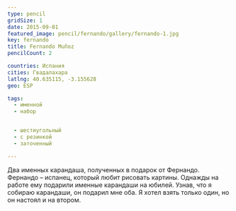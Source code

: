 ```yaml
---
type: pencil
gridSize: 1
date: 2015-09-01
featured_image: pencil/fernando/gallery/fernando-1.jpg
key: fernando
title: Fernando Muñoz
pencilCount: 2

countries: Испания
cities: Гвадалахара
latlng: 40.635115, -3.155628
geo: ESP

tags:
  - именной
  - набор


  - шестиугольный
  - с резинкой
  - заточенный

---
```


Два именных карандаша, полученных в подарок от Фернандо. Фернандо – испанец, который любит рисовать картины. Однажды на работе ему подарили именные карандаши на юбилей. Узнав, что я собираю карандаши, он подарил мне оба. Я хотел взять только один, но он настоял и на втором.
